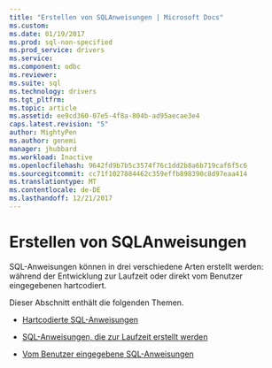 ```yaml
---
title: "Erstellen von SQL­Anweisungen | Microsoft Docs"
ms.custom: 
ms.date: 01/19/2017
ms.prod: sql-non-specified
ms.prod_service: drivers
ms.service: 
ms.component: odbc
ms.reviewer: 
ms.suite: sql
ms.technology: drivers
ms.tgt_pltfrm: 
ms.topic: article
ms.assetid: ee9cd360-07e5-4f8a-804b-ad95aecae3e4
caps.latest.revision: "5"
author: MightyPen
ms.author: genemi
manager: jhubbard
ms.workload: Inactive
ms.openlocfilehash: 9642fd9b7b5c3574f76c1dd2b8a6b719caf6f5c6
ms.sourcegitcommit: cc71f1027884462c359effb898390c8d97eaa414
ms.translationtype: MT
ms.contentlocale: de-DE
ms.lasthandoff: 12/21/2017
---
```

# <a name="constructing-sql-statements"></a>Erstellen von SQL­Anweisungen
SQL-Anweisungen können in drei verschiedene Arten erstellt werden: während der Entwicklung zur Laufzeit oder direkt vom Benutzer eingegebenen hartcodiert.  
  
 Dieser Abschnitt enthält die folgenden Themen.  
  
-   [Hartcodierte SQL-Anweisungen](../../../odbc/reference/develop-app/hard-coded-sql-statements.md)  
  
-   [SQL-Anweisungen, die zur Laufzeit erstellt werden](../../../odbc/reference/develop-app/sql-statements-constructed-at-run-time.md)  
  
-   [Vom Benutzer eingegebene SQL-Anweisungen](../../../odbc/reference/develop-app/sql-statements-entered-by-the-user.md)
